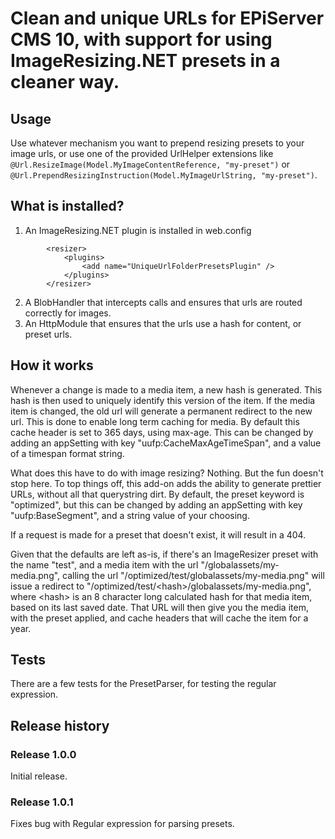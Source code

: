 # Clean and unique URLs for EPiServer CMS 10, with support for using ImageResizing.NET presets in a cleaner way.

## Usage
Use whatever mechanism you want to prepend resizing presets to your image urls, or use one of the provided UrlHelper extensions
like ```@Url.ResizeImage(Model.MyImageContentReference, "my-preset")``` or ```@Url.PrependResizingInstruction(Model.MyImageUrlString, "my-preset")```.

## What is installed?
1. An ImageResizing.NET plugin is installed in web.config
```
		<resizer>
			<plugins>
				<add name="UniqueUrlFolderPresetsPlugin" />
			</plugins>
		</resizer>
```
2. A BlobHandler that intercepts calls and ensures that urls are routed correctly for images.
3. An HttpModule that ensures that the urls use a hash for content, or preset urls.

## How it works
Whenever a change is made to a media item, a new hash is generated. This hash is then used to uniquely identify this version of the item. If the media 
item is changed, the old url will generate a permanent redirect to the new url. This is done to enable long term caching for media. By default this 
cache header is set to 365 days, using max-age. This can be changed by adding an appSetting with key "uufp:CacheMaxAgeTimeSpan", and a value of a timespan
format string.

What does this have to do with image resizing? Nothing. But the fun doesn't stop here. To top things off, this add-on adds the ability to generate 
prettier URLs, without all that querystring dirt. By default, the preset keyword is "optimized", but this can be changed by adding an appSetting with key 
"uufp:BaseSegment", and a string value of your choosing.

If a request is made for a preset that doesn't exist, it will result in a 404.

Given that the defaults are left as-is, if there's an ImageResizer preset with the name "test", and a media item with the url "/globalassets/my-media.png",
calling the url "/optimized/test/globalassets/my-media.png" will issue a redirect to "/optimized/test/\<hash\>/globalassets/my-media.png", where \<hash\> is
an 8 character long calculated hash for that media item, based on its last saved date. That URL will then give you the media item, with the preset applied, and cache headers
that will cache the item for a year.

## Tests
There are a few tests for the PresetParser, for testing the regular expression.

## Release history

### Release 1.0.0
Initial release.

### Release 1.0.1
Fixes bug with Regular expression for parsing presets.